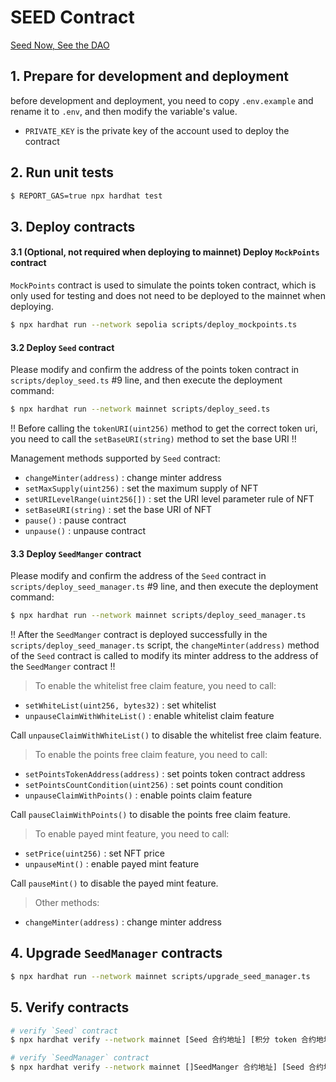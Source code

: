 # SEED Contract

[Seed Now, See the DAO](https://seed.seedao.tech/)

## 1. Prepare for development and deployment

before development and deployment, you need to copy `.env.example` and rename it to `.env`, and then modify the variable's value.

- `PRIVATE_KEY` is the private key of the account used to deploy the contract

## 2. Run unit tests

```bash
$ REPORT_GAS=true npx hardhat test
```

## 3. Deploy contracts

#### 3.1 (Optional, not required when deploying to mainnet) Deploy `MockPoints` contract

`MockPoints` contract is used to simulate the points token contract, which is only used for testing and does not need to be deployed to the mainnet when deploying.

```bash
$ npx hardhat run --network sepolia scripts/deploy_mockpoints.ts
```

#### 3.2 Deploy `Seed` contract

Please modify and confirm the address of the points token contract in `scripts/deploy_seed.ts` #9 line, and then execute the deployment command:

```bash
$ npx hardhat run --network mainnet scripts/deploy_seed.ts
```

!! Before calling the `tokenURI(uint256)` method to get the correct token uri, you need to call the `setBaseURI(string)` method to set the base URI !!

Management methods supported by `Seed` contract:
* `changeMinter(address)` : change minter address
* `setMaxSupply(uint256)` : set the maximum supply of NFT
* `setURILevelRange(uint256[])` : set the URI level parameter rule of NFT
* `setBaseURI(string)` : set the base URI of NFT
* `pause()` : pause contract
* `unpause()` : unpause contract

#### 3.3 Deploy `SeedManger` contract

Please modify and confirm the address of the `Seed` contract in `scripts/deploy_seed_manager.ts` #9 line, and then execute the deployment command:

```bash
$ npx hardhat run --network mainnet scripts/deploy_seed_manager.ts 
```

!! After the `SeedManger` contract is deployed successfully in the `scripts/deploy_seed_manager.ts` script, the `changeMinter(address)` method of the `Seed` contract is called to modify its minter address to the address of the `SeedManger` contract !!

> To enable the whitelist free claim feature, you need to call:
* `setWhiteList(uint256, bytes32)` : set whitelist
* `unpauseClaimWithWhiteList()` : enable whitelist claim feature

Call `unpauseClaimWithWhiteList()` to disable the whitelist free claim feature.

> To enable the points free claim feature, you need to call:
* `setPointsTokenAddress(address)` : set points token contract address
* `setPointsCountCondition(uint256)` : set points count condition
* `unpauseClaimWithPoints()` : enable points claim feature

Call `pauseClaimWithPoints()` to disable the points free claim feature.

> To enable payed mint feature, you need to call:
* `setPrice(uint256)` : set NFT price
* `unpauseMint()` : enable payed mint feature

Call `pauseMint()` to disable the payed mint feature.

> Other methods:
* `changeMinter(address)` : change minter address

## 4. Upgrade `SeedManager` contracts

```bash
$ npx hardhat run --network mainnet scripts/upgrade_seed_manager.ts
```

## 5. Verify contracts

```bash
# verify `Seed` contract
$ npx hardhat verify --network mainnet [Seed 合约地址] [积分 token 合约地址]

# verify `SeedManager` contract
$ npx hardhat verify --network mainnet []SeedManger 合约地址] [Seed 合约地址]
```
